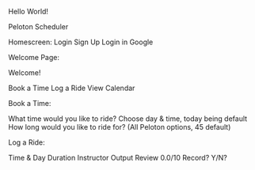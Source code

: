 Hello World!

Peloton Scheduler

Homescreen:
Login
Sign Up
Login in Google

Welcome Page:

Welcome!

Book a Time
Log a Ride
View Calendar


Book a Time:

What time would you like to ride? Choose day & time, today being default
How long would you like to ride for? (All Peloton options, 45 default)

Log a Ride:

Time & Day
Duration
Instructor
Output
Review 0.0/10
Record? Y/N?
